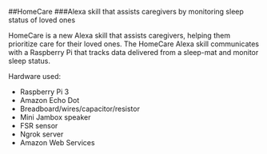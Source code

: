 ##HomeCare
###Alexa skill that assists caregivers by monitoring sleep status of loved ones

HomeCare is a new Alexa skill that assists caregivers, helping them prioritize care for their loved ones. The HomeCare Alexa skill communicates with a Raspberry Pi that tracks data delivered from a sleep-mat and monitor sleep status.

Hardware used:
* Raspberry Pi 3
* Amazon Echo Dot
* Breadboard/wires/capacitor/resistor
* Mini Jambox speaker
* FSR sensor
* Ngrok server
* Amazon Web Services